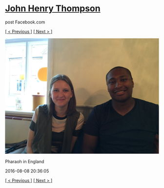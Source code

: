 # [John Henry Thompson](../README.md)
post Facebook.com

[[ < Previous ]](2016-08-09-6.md) [[ Next > ]](2016-08-08-2.md)

[![](../media/2016-08-08/Pharaoh-in-England.jpg)](../README.md)

Pharaoh in England

2016-08-08 20:36:05

[[ < Previous ]](2016-08-09-6.md) [[ Next > ]](2016-08-08-2.md)